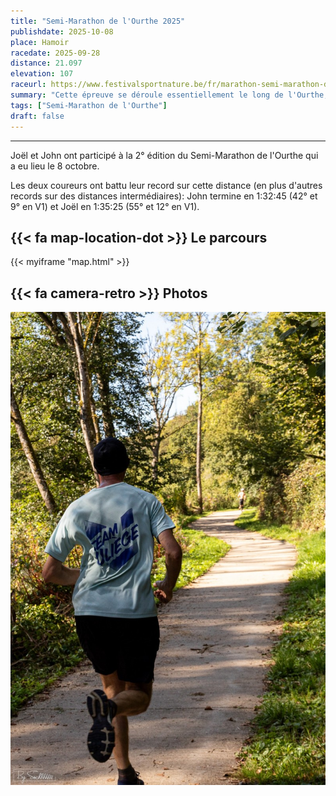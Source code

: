 ```yaml
---
title: "Semi-Marathon de l'Ourthe 2025"
publishdate: 2025-10-08
place: Hamoir
racedate: 2025-09-28
distance: 21.097 
elevation: 107
raceurl: https://www.festivalsportnature.be/fr/marathon-semi-marathon-de-lourthe
summary: "Cette épreuve se déroule essentiellement le long de l'Ourthe, avec différentes distances et une arrivée commune à Hamoir."
tags: ["Semi-Marathon de l'Ourthe"]
draft: false
---
```


---------------

Joël et John ont participé à la 2° édition du Semi-Marathon de l'Ourthe qui a eu lieu le 8 octobre.

Les deux coureurs ont battu leur record sur cette distance (en plus d'autres records sur des distances intermédiaires): John termine en 1:32:45 (42° et 9° en V1) et Joël en 1:35:25 (55° et 12° en V1). 

## {{< fa map-location-dot >}} Le parcours

{{< myiframe "map.html" >}}

## {{< fa camera-retro >}} Photos

![John en action](john.jpg)

